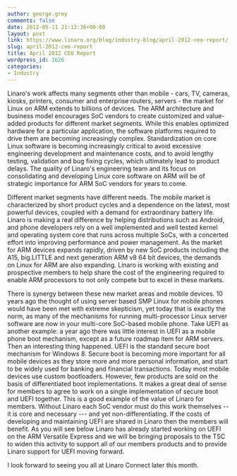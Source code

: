 ```yaml
---
author: george.grey
comments: false
date: 2012-05-11 21:13:36+00:00
layout: post
link: https://www.linaro.org/blog/industry-blog/april-2012-ceo-report/
slug: april-2012-ceo-report
title: April 2012 CEO Report
wordpress_id: 1626
categories:
- Industry
---
```


Linaro's work affects many segments other than mobile - cars, TV, cameras, kiosks, printers, consumer and enterprise routers, servers - the market for Linux on ARM extends to billions of devices. The ARM architecture and business model encourages SoC vendors to create customized and value-added products for different market segments. While this enables optimized hardware for a particular application, the software platforms required to drive them are becoming increasingly complex. Standardization on core Linux software is becoming increasingly critical to avoid excessive engineering development and maintenance costs, and to avoid lengthy testing, validation and bug fixing cycles, which ultimately lead to product delays. The quality of Linaro's engineering team and its focus on consolidating and developing Linux core software on ARM will be of strategic importance for ARM SoC vendors for years to come.


Different market segments have different needs. The mobile market is characterized by short product cycles and a dependence on the latest, most powerful devices, coupled with a demand for extraordinary battery life. Linaro is making a real difference by helping distributions such as Android, and phone developers rely on a well implemented and well tested kernel and operating system core that runs across multiple SoCs, with a concerted effort into improving performance and power management. As the market for ARM devices expands rapidly, driven by new SoC products including the A15, big.LITTLE and next generation ARM v8 64 bit devices, the demands on Linux for ARM are also expanding. Linaro is working with existing and prospective members to help share the cost of the engineering required to enable ARM processors to not only compete but to excel in these markets.


There is synergy between these new market areas and mobile devices. 10 years ago the thought of using server based SMP Linux for mobile phones would have been met with extreme skepticism, yet today that is exactly the norm, as many of the mechanisms for running multi-processor Linux server software are now in your multi-core SoC-based mobile phone. Take UEFI as another example: a year ago there was little interest in UEFI as a mobile phone boot mechanism, except as a future roadmap item for ARM servers. Then an interesting thing happened. UEFI is the standard secure boot mechanism for Windows 8. Secure boot is becoming more important for all mobile devices as they store more and more personal information, and start to be widely used for banking and financial transactions. Today most mobile devices use custom bootloaders. However, few products are sold on the basis of differentiated boot implementations. It makes a great deal of sense for members to agree to work on a single implementation of secure boot and UEFI together. This is a good example of the value of Linaro for members. Without Linaro each SoC vendor must do this work themselves -- it is core and necessary --- and yet non-differentiating. If the costs of developing and maintaining UEFI are shared in Linaro then the members will benefit. As you will see below Linaro has already started working on UEFI on the ARM Versatile Express and we will be bringing proposals to the TSC to widen this activity to support all of our members products and to provide Linaro support for UEFI moving forward.


I look forward to seeing you all at Linaro Connect later this month.






